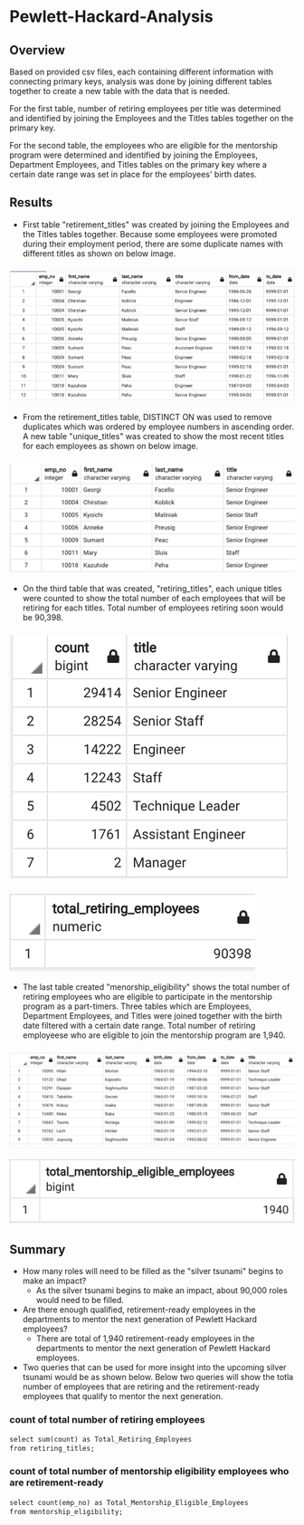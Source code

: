 # Pewlett-Hackard-Analysis

## Overview
Based on provided csv files, each containing different information with connecting primary keys, analysis was done by joining different tables together to create a new table with the data that is needed. 

For the first table, number of retiring employees per title was determined and identified by joining the Employees and the Titles tables together on the primary key.

For the second table, the employees who are eligible for the mentorship program were determined and identified by joining the Employees, Department Employees, and Titles tables on the primary key where a certain date range was set in place for the employees' birth dates.

## Results
- First table "retirement_titles" was created by joining the Employees and the Titles tables together. Because some employees were promoted during their employment period, there are some duplicate names with different titles as shown on below image.
### ![Retirement_Titles](images/retirement_titles.png)
- From the retirement_titles table, DISTINCT ON was used to remove duplicates which was ordered by employee numbers in ascending order. A new table "unique_titles" was created to show the most recent titles for each employees as shown on below image.
### ![Unique_Titles](images/unique_titles.png)
- On the third table that was created, "retiring_titles", each unique titles were counted to show the total number of each employees that will be retiring for each titles. Total number of employees retiring soon would be 90,398.
### ![Retiring_Titles](images/retiring_titles.png)
### ![Total_Retiring_Titles](images/total_retiring_titles.png)
- The last table created "menorship_eligibility" shows the total number of retiring employees who are eligible to participate in the mentorship program as a part-timers. Three tables which are Employees, Department Employees, and Titles were joined together with the birth date filtered with a certain date range. Total number of retiring employeese who are eligible to join the mentorship program are 1,940.
### ![Mentorship_Eligibility](images/mentorship_eligibility.png)
### ![Total_Mentorship_Eligibility](images/total_mentorship_eligibility.png)

## Summary
- How many roles will need to be filled as the "silver tsunami" begins to make an impact?
  - As the silver tsunami begins to make an impact, about 90,000 roles would need to be filled.
- Are there enough qualified, retirement-ready employees in the departments to mentor the next generation of Pewlett Hackard employees?
  - There are total of 1,940 retirement-ready employees in the departments to mentor the next generation of Pewlett Hackard employees.
- Two queries that can be used for more insight into the upcoming silver tsunami would be as shown below. Below two queries will show the totla number of employees that are retiring and the retirement-ready employees that qualify to mentor the next generation.
### count of total number of retiring employees
    select sum(count) as Total_Retiring_Employees
    from retiring_titles;
    
### count of total number of mentorship eligibility employees who are retirement-ready
    select count(emp_no) as Total_Mentorship_Eligible_Employees
    from mentorship_eligibility;
